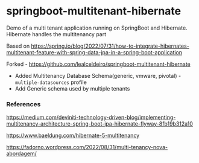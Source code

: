 # springboot-multitenant-hibernate
Demo of a multi tenant application running on SpringBoot and Hibernate. Hibernate handles the multitenancy part

Based on https://spring.io/blog/2022/07/31/how-to-integrate-hibernates-multitenant-feature-with-spring-data-jpa-in-a-spring-boot-application

Forked - https://github.com/lealceldeiro/springboot-multitenant-hibernate
* Added Multitenancy Database Schema(generic, vmware, pivotal) - `multiple-datasources` profile
* Add Generic schema used by multiple tenants

### References

https://medium.com/deviniti-technology-driven-blog/implementing-multitenancy-architecture-spring-boot-jpa-hibernate-flyway-8fb19b312a10

https://www.baeldung.com/hibernate-5-multitenancy

https://fadorno.wordpress.com/2022/08/31/multi-tenancy-nova-abordagem/
